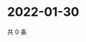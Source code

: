 # 2022-01-30

共 0 条

<!-- BEGIN WEIBO -->
<!-- 最后更新时间 Sun Jan 30 2022 07:08:08 GMT+0800 (China Standard Time) -->

<!-- END WEIBO -->
